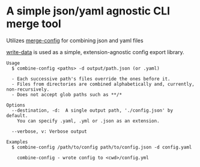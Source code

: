 # A simple json/yaml agnostic CLI merge tool

Utilizes [merge-config](https://www.npmjs.com/package/merge-config) for combining json and yaml files


[write-data](https://www.npmjs.com/package/write-data) is used as a simple, extension-agnostic config export library.


```
Usage
  $ combine-config <paths> -d output/path.json (or .yaml)

  - Each successive path's files override the ones before it.
  - Files from directories are combined alphabetically and, currently, non-recursively.
  - Does not accept glob paths such as **/*

Options
  --destination, -d:  A single output path, './config.json' by default.
    You can specify .yaml, .yml or .json as an extension.

  --verbose, v: Verbose output

Examples
  $ combine-config /path/to/config path/to/config.json -d config.yaml

    combine-config - wrote config to <cwd>/config.yml
```
